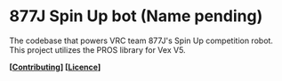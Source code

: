 877J Spin Up bot (Name pending)
===============================
The codebase that powers VRC team 877J's Spin Up competition robot. This project utilizes the PROS library for Vex V5.


__[[Contributing](./CONTRIBUTING.md)] [[Licence](./LICENCE.txt)]__

